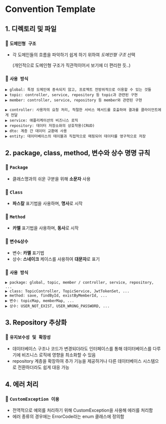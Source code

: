 # Convention Template

## 1. 디렉토리 및 파일
### 📌 `도메인형 구조`
- 각 도메인들의 흐름을 파악하기 쉽게 하기 위하여 _도메인형 구조_ 선택

  (개인적으로 도메인형 구조가 직관적이어서 보기에 더 편리한 듯..)

### 📌 `사용 방식`
    ▶️ global: 특정 도메인에 종속되지 않고, 프로젝트 전방위적으로 이용할 수 있는 것들
    ▶️ topic: controller, service, repository 등 topic과 관련된 구현
    ▶️ member: controller, service, repository 등 member와 관련된 구현

    ▶️ controller: 사용자의 요청 처리, 적절한 서비스 메서드를 호출하여 결과를 클라이언트에게 전달
    ▶️ service: 애플리케이션의 비즈니스 로직
    ▶️ repository: 데이터 저장소와의 상호작용(CRUD)
    ▶️ dto: 계층 간 데이터 교환에 사용
    ▶️ entity: 데이터베이스의 테이블과 직접적으로 매핑되어 데이터를 영구적으로 저장
  

## 2. package, class, method, 변수와 상수 명명 규칙
### 📌 `Package`
- 클래스명과의 쉬운 구분을 위해 **소문자** 사용
### 📌 `Class`
- **파스칼** 표기법을 사용하며, **명사**로 시작
### 📌 `Method`
- **카멜** 표기법을 사용하며, **동사**로 시작
### 📌 `변수&상수`
- 변수: **카멜** 표기법
- 상수: **스네이크** 케이스를 사용하여 **대문자**로 표기


### 📌 `사용 방식`
    ▶️ package: global, topic, member / controller, service, repository, ...
    ▶️ class: TopicController, TopicService, JwtTokenSet, ...
    ▶️ method: save, findById, existByMemberId, ...
    ▶️ 변수: topicMap, memberMap, ...
    ▶️ 상수: USER_NOT_EXIST, USER_WRONG_PASSWORD, ...


## 3. Repository 추상화
### 📌 `유지보수성 및 확장성`
- 데이터베이스 구조나 코드가 변경되더라도 인터페이스를 통해 데이터베이스를 다루기에 비즈니스 로직에 영향을 최소화할 수 있음
- repository 계층을 확장하여 추가 기능을 제공하거나 다른 데이터베이스 시스템으로 전환하더라도 쉽게 대응 가능


## 4. 에러 처리
### 📌 `CustomException 이용`
- 전역적으로 예외를 처리하기 위해 CustomException을 사용해 에러를 처리함
- 에러 종류의 경우에는 ErrorCode라는 enum 클래스에 정의함